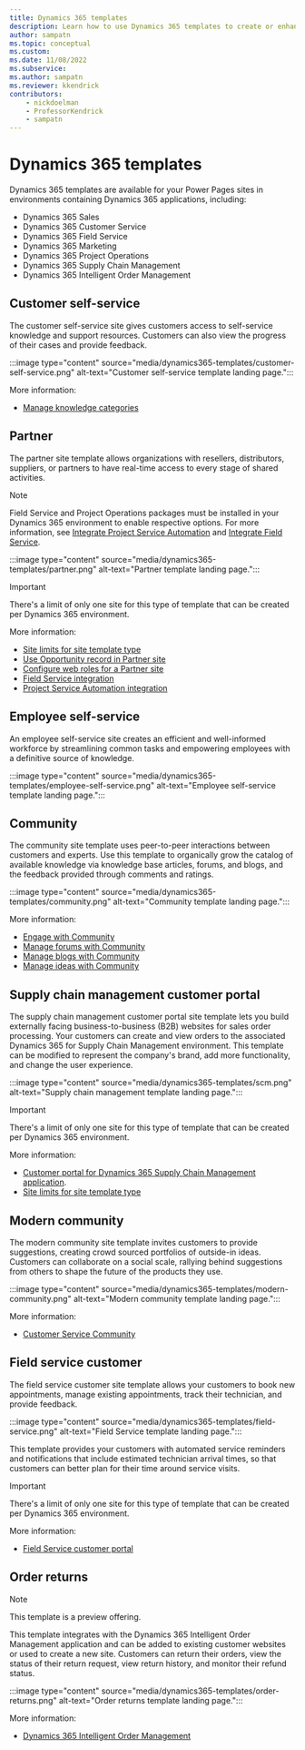 ```yaml
---
title: Dynamics 365 templates
description: Learn how to use Dynamics 365 templates to create or enhance your Power Pages sites.
author: sampatn
ms.topic: conceptual
ms.custom: 
ms.date: 11/08/2022
ms.subservice:
ms.author: sampatn
ms.reviewer: kkendrick
contributors:
    - nickdoelman
    - ProfessorKendrick
    - sampatn
---
```


# Dynamics 365 templates

Dynamics 365 templates are available for your Power Pages sites in environments containing Dynamics 365 applications, including:

- Dynamics 365 Sales
- Dynamics 365 Customer Service
- Dynamics 365 Field Service
- Dynamics 365 Marketing
- Dynamics 365 Project Operations
- Dynamics 365 Supply Chain Management
- Dynamics 365 Intelligent Order Management

## Customer self-service

The customer self-service site gives customers access to self-service knowledge and support resources.  Customers can also view the progress of their cases and provide feedback.

:::image type="content" source="media/dynamics365-templates/customer-self-service.png" alt-text="Customer self-service template landing page.":::

More information: 
- [Manage knowledge categories](/power-apps/maker/portals/customer-engagement-apps/configure-knowledge-categories-articles)

## Partner

The partner site template allows organizations with resellers, distributors, suppliers, or partners to have real-time access to every stage of shared activities.

>[!NOTE]
>Field Service and Project Operations packages must be installed in your Dynamics 365 environment to enable respective options. For more information, see [Integrate Project Service Automation](/dynamics365/portals/integrate-project-service-automation) and [Integrate Field Service](/dynamics365/portals/integrate-field-service).

:::image type="content" source="media/dynamics365-templates/partner.png" alt-text="Partner template landing page.":::

>[!IMPORTANT]
> There's a limit of only one site for this type of template that can be created per Dynamics 365 environment. 

More information:

- [Site limits for site template type](/power-apps/maker/portals/create-additional-portals)
- [Use Opportunity record in Partner site](/power-apps/maker/portals/customer-engagement-apps/create-edit-and-distribute-opportunities-in-dynamics-365)
- [Configure web roles for a Partner site](/power-apps/maker/portals/customer-engagement-apps/configure-web-roles-partner-portal)
- [Field Service integration](/power-apps/maker/portals/customer-engagement-apps/integrate-field-service)
- [Project Service Automation integration](/power-apps/maker/portals/customer-engagement-apps/integrate-project-service-automation)

## Employee self-service 

An employee self-service site creates an efficient and well-informed workforce by streamlining common tasks and empowering employees with a definitive source of knowledge.

:::image type="content" source="media/dynamics365-templates/employee-self-service.png" alt-text="Employee self-service template landing page.":::

## Community 

The community site template uses peer-to-peer interactions between customers and experts.  Use this template to organically grow the catalog of available knowledge via knowledge base articles, forums, and blogs, and the feedback provided through comments and ratings.

:::image type="content" source="media/dynamics365-templates/community.png" alt-text="Community template landing page.":::

More information:

- [Engage with Community](/power-apps/maker/portals/customer-engagement-apps/engage-with-communities)
- [Manage forums with Community](/power-apps/maker/portals/customer-engagement-apps/setup-manage-forums)
- [Manage blogs with Community](/power-apps/maker/portals/customer-engagement-apps/manage-blogs)
- [Manage ideas with Community](/power-apps/maker/portals/customer-engagement-apps/crowdsource-ideas)

## Supply chain management customer portal

The supply chain management customer portal site template lets you build externally facing business-to-business (B2B) websites for sales order processing. Your customers can create and view orders to the associated Dynamics 365 for Supply Chain Management environment. This template can be modified to represent the company's brand, add more functionality, and change the user experience. 

:::image type="content" source="media/dynamics365-templates/scm.png" alt-text="Supply chain management template landing page.":::  

>[!IMPORTANT]
> There's a limit of only one site for this type of template that can be created per Dynamics 365 environment. 

More information:

- [Customer portal for Dynamics 365 Supply Chain Management application](/dynamics365/supply-chain/sales-marketing/customer-portal-overview).
- [Site limits for site template type](/power-apps/maker/portals/create-additional-portals)

## Modern community 

The modern community site template invites customers to provide suggestions, creating crowd sourced portfolios of outside-in ideas. Customers can collaborate on a social scale, rallying behind suggestions from others to shape the future of the products they use. 

:::image type="content" source="media/dynamics365-templates/modern-community.png" alt-text="Modern community template landing page.":::

More information:

- [Customer Service Community](/dynamics365/customer-service/community-get-started)

## Field service customer 

The field service customer site template allows your customers to book new appointments, manage existing appointments, track their technician, and provide feedback. 

:::image type="content" source="media/dynamics365-templates/field-service.png" alt-text="Field Service template landing page.":::

This template provides your customers with automated service reminders and notifications that include estimated technician arrival times, so that customers can better plan for their time around service visits.  

>[!IMPORTANT]
> There's a limit of only one site for this type of template that can be created per Dynamics 365 environment. 

More information: 

- [Field Service customer portal](/dynamics365/field-service/field-service-portal-homepage)

## Order returns

> [!NOTE]
> This template is a preview offering.

This template integrates with the Dynamics 365 Intelligent Order Management application and can be added to existing customer websites or used to create a new site. Customers can return their orders, view the status of their return request, view return history, and monitor their refund status. 

:::image type="content" source="media/dynamics365-templates/order-returns.png" alt-text="Order returns template landing page.":::

More information: 

- [Dynamics 365 Intelligent Order Management](/dynamics365/intelligent-order-management/overview)


